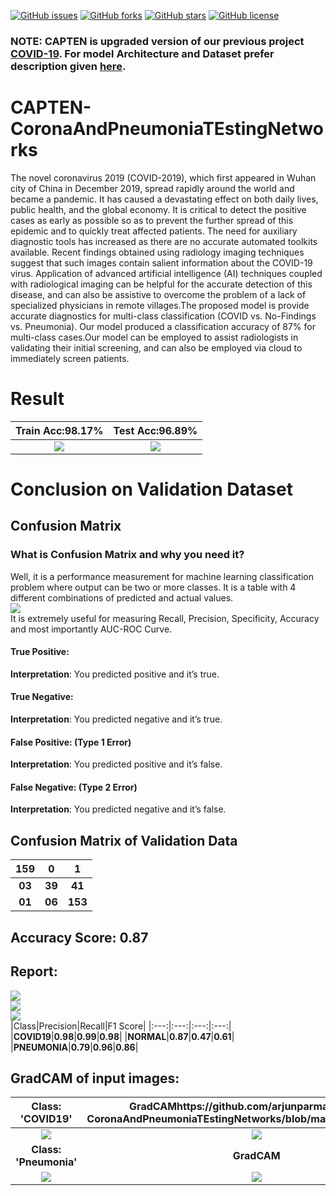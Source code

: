 [![GitHub issues](https://img.shields.io/github/issues/arjunparmar/CAPTEN-CoronaAndPneumoniaTEstingNetworks?style=for-the-badge)](https://github.com/arjunparmar/CAPTEN-CoronaAndPneumoniaTEstingNetworks/issues) [![GitHub forks](https://img.shields.io/github/forks/arjunparmar/CAPTEN-CoronaAndPneumoniaTEstingNetworks?style=for-the-badge)](https://github.com/arjunparmar/CAPTEN-CoronaAndPneumoniaTEstingNetworks/network) [![GitHub stars](https://img.shields.io/github/stars/arjunparmar/CAPTEN-CoronaAndPneumoniaTEstingNetworks?style=for-the-badge)](https://github.com/arjunparmar/CAPTEN-CoronaAndPneumoniaTEstingNetworks/stargazers) [![GitHub license](https://img.shields.io/github/license/arjunparmar/CAPTEN-CoronaAndPneumoniaTEstingNetworks?style=for-the-badge)](https://github.com/arjunparmar/CAPTEN-CoronaAndPneumoniaTEstingNetworks/blob/master/LICENSE)
### NOTE: CAPTEN is upgraded version of our previous project [COVID-19](https://github.com/arjunparmar/COVID-19). For model Architecture and Dataset prefer description given [here](https://github.com/arjunparmar/COVID-19/blob/master/README.md).
# CAPTEN-CoronaAndPneumoniaTEstingNetworks
The novel coronavirus 2019 (COVID-2019), which first appeared in Wuhan city of China in December 2019, spread rapidly around the world and became a pandemic. It has caused a devastating effect on both daily lives, public health, and the global economy. It is critical to detect the positive cases as early as possible so as to prevent the further spread of this epidemic and to quickly treat affected patients. The need for auxiliary diagnostic tools has increased as there are no accurate automated toolkits available. Recent findings obtained using radiology imaging techniques suggest that such images contain salient information about the COVID-19 virus. Application of advanced artificial intelligence (AI) techniques coupled with radiological imaging can be helpful for the accurate detection of this disease, and can also be assistive to overcome the problem of a lack of specialized physicians in remote villages.The proposed model is provide accurate diagnostics for multi-class classification (COVID vs. No-Findings vs. Pneumonia). Our model produced a classification accuracy of 87% for multi-class cases.Our model can be employed to assist radiologists in validating their initial screening, and can also be employed via cloud to immediately screen patients.
# Result
|Train Acc:98.17%|Test Acc:96.89%|
|:---:|:---:|
|![](https://github.com/arjunparmar/CAPTEN-CoronaAndPneumoniaTEstingNetworks/blob/master/Images/Accuracy.png)|![](https://github.com/arjunparmar/CAPTEN-CoronaAndPneumoniaTEstingNetworks/blob/master/Images/Loss.png)|<br/>
# Conclusion on Validation Dataset
## Confusion Matrix
### What is Confusion Matrix and why you need it?
Well, it is a performance measurement for machine learning classification problem where output can be two or more classes. It is a table with 4 different combinations of predicted and actual values.<br/>
![](https://github.com/arjunparmar/CAPTEN-CoronaAndPneumoniaTEstingNetworks/blob/master/Images/CM.png)<br/>
It is extremely useful for measuring Recall, Precision, Specificity, Accuracy and most importantly AUC-ROC Curve.<br/>
#### True Positive:
**Interpretation**: You predicted positive and it’s true.
#### True Negative:
**Interpretation**: You predicted negative and it’s true.
#### False Positive: (Type 1 Error)
**Interpretation**: You predicted positive and it’s false.
#### False Negative: (Type 2 Error)
**Interpretation**: You predicted negative and it’s false.
## Confusion Matrix of Validation Data
|159|0|1|
|:---:|:---:|:---:|
|**03**|**39**|**41**|
|**01**|**06**|**153**|<br/>
## Accuracy Score: 0.87
## Report:
![](https://github.com/arjunparmar/CAPTEN-CoronaAndPneumoniaTEstingNetworks/blob/master/Images/precison.png)<br/>
![](https://github.com/arjunparmar/CAPTEN-CoronaAndPneumoniaTEstingNetworks/blob/master/Images/recall.png)<br/>
![](https://github.com/arjunparmar/CAPTEN-CoronaAndPneumoniaTEstingNetworks/blob/master/Images/F1-score.png)<br/>
|Class|Precision|Recall|F1 Score|
|:---:|:---:|:---:|:---:|
|**COVID19**|**0.98**|**0.99**|**0.98**|
|**NORMAL**|**0.87**|**0.47**|**0.61**|
|**PNEUMONIA**|**0.79**|**0.96**|**0.86**|<br/>
## GradCAM of input images:
|Class: 'COVID19'|GradCAMhttps://github.com/arjunparmar/CAPTEN-CoronaAndPneumoniaTEstingNetworks/blob/master/Images/CM.png|
|:---:|:---:|
|![](https://github.com/arjunparmar/CAPTEN-CoronaAndPneumoniaTEstingNetworks/blob/master/Images/VC49x.jpeg)|![](https://github.com/arjunparmar/CAPTEN-CoronaAndPneumoniaTEstingNetworks/blob/master/Images/VC49.jpeg)|
|**Class: 'Pneumonia'**|**GradCAM**|
|![](https://github.com/arjunparmar/CAPTEN-CoronaAndPneumoniaTEstingNetworks/blob/master/Images/VP61x.jpeg)|![](https://github.com/arjunparmar/CAPTEN-CoronaAndPneumoniaTEstingNetworks/blob/master/Images/VP61.jpeg)|
